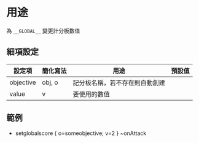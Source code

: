 用途
========================

為 `__GLOBAL__` 變更計分板數值

細項設定
----------

| 設定項 | 簡化寫法 | 用途 | 預設值 |
|-----------|---------|----------------------------------------------------------------------------------------------------------------------------------|---------|
| objective | obj, o  | 記分板名稱，若不存在則自動創建 | |
| value | v   | 要使用的數值   | |

  
範例
----

- setglobalscore
{
o=someobjective;
v=2
} ~onAttack